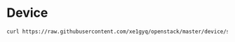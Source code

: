 # Device

```sh
curl https://raw.githubusercontent.com/xe1gyq/openstack/master/device/setup.sh sh -o - | sh
```